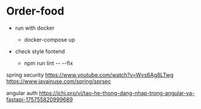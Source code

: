 # Order-food
 - run with docker
   + docker-compose up

 - check style fontend
   + npm run lint -- --fix


spring security
https://www.youtube.com/watch?v=Wvs6Ag8LTwg
https://www.javainuse.com/spring/sprsec

angular auth
https://ichi.pro/vi/tao-he-thong-dang-nhap-trong-angular-va-fastapi-175755820999689
